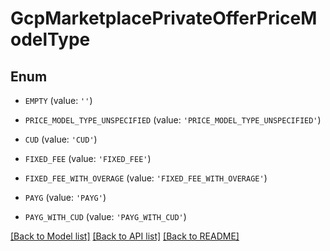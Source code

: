# GcpMarketplacePrivateOfferPriceModelType


## Enum

* `EMPTY` (value: `''`)

* `PRICE_MODEL_TYPE_UNSPECIFIED` (value: `'PRICE_MODEL_TYPE_UNSPECIFIED'`)

* `CUD` (value: `'CUD'`)

* `FIXED_FEE` (value: `'FIXED_FEE'`)

* `FIXED_FEE_WITH_OVERAGE` (value: `'FIXED_FEE_WITH_OVERAGE'`)

* `PAYG` (value: `'PAYG'`)

* `PAYG_WITH_CUD` (value: `'PAYG_WITH_CUD'`)

[[Back to Model list]](../README.md#documentation-for-models) [[Back to API list]](../README.md#documentation-for-api-endpoints) [[Back to README]](../README.md)


